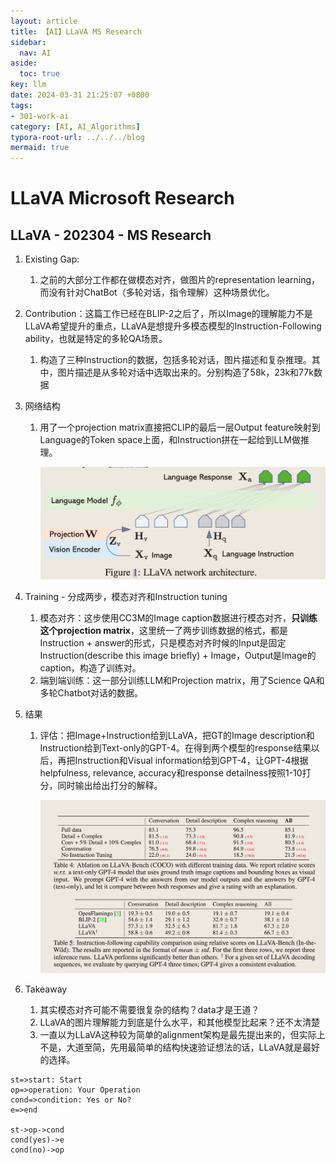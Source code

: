 ```yaml
---
layout: article
title: 【AI】LLaVA MS Research
sidebar:
  nav: AI
aside:
  toc: true
key: llm
date: 2024-03-31 21:25:07 +0800
tags:
- 301-work-ai
category: [AI, AI_Algorithms]
typora-root-url: ../../../blog
mermaid: true
---
```


# LLaVA Microsoft Research

## LLaVA - 202304 - MS Research

1. Existing Gap:

   1. 之前的大部分工作都在做模态对齐，做图片的representation learning，而没有针对ChatBot（多轮对话，指令理解）这种场景优化。

2. Contribution：这篇工作已经在BLIP-2之后了，所以Image的理解能力不是LLaVA希望提升的重点，LLaVA是想提升多模态模型的Instruction-Following ability，也就是特定的多轮QA场景。

   1. 构造了三种Instruction的数据，包括多轮对话，图片描述和复杂推理。其中，图片描述是从多轮对话中选取出来的。分别构造了58k，23k和77k数据

3. 网络结构

   1. 用了一个projection matrix直接把CLIP的最后一层Output feature映射到Language的Token space上面，和Instruction拼在一起给到LLM做推理。

      ![image-20240331212648086](/assets/images/image-20240331212648086.png)

4. Training - 分成两步，模态对齐和Instruction tuning

   1. 模态对齐：这步使用CC3M的Image caption数据进行模态对齐，**只训练这个projection matrix**，这里统一了两步训练数据的格式，都是Instruction + answer的形式，只是模态对齐时候的Input是固定Instruction(describe this image briefly) + Image，Output是Image的caption，构造了训练对。
   2. 端到端训练：这一部分训练LLM和Projection matrix，用了Science QA和多轮Chatbot对话的数据。

5. 结果

   1. 评估：把Image+Instruction给到LLaVA，把GT的Image description和Instruction给到Text-only的GPT-4。在得到两个模型的response结果以后，再把Instruction和Visual information给到GPT-4，让GPT-4根据helpfulness, relevance, accuracy和response detailness按照1-10打分，同时输出给出打分的解释。

      ![image-20240331212711131](/assets/images/image-20240331212711131.png)

6. Takeaway

   1. 其实模态对齐可能不需要很复杂的结构？data才是王道？
   2. LLaVA的图片理解能力到底是什么水平，和其他模型比起来？还不太清楚
   3. 一直以为LLaVA这种较为简单的alignment架构是最先提出来的，但实际上不是，大道至简，先用最简单的结构快速验证想法的话，LLaVA就是最好的选择。

```flow
st=>start: Start
op=>operation: Your Operation
cond=>condition: Yes or No?
e=>end

st->op->cond
cond(yes)->e
cond(no)->op
```
